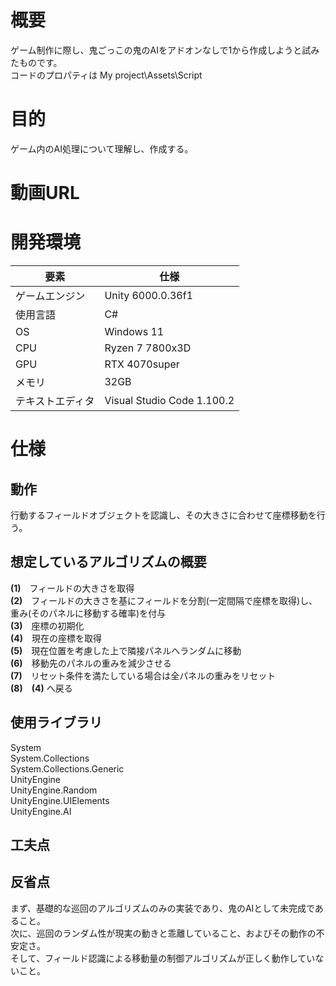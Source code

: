 # 概要
ゲーム制作に際し、鬼ごっこの鬼のAIをアドオンなしで1から作成しようと試みたものです。  
コードのプロパティは My project\Assets\Script  
# 目的
ゲーム内のAI処理について理解し、作成する。
# 動画URL

# 開発環境
| 要素 | 仕様 |
| -- | -- |
| ゲームエンジン | Unity 6000.0.36f1 |
| 使用言語 | C# |
| OS | Windows 11 |
| CPU | Ryzen 7 7800x3D |
| GPU | RTX 4070super |
| メモリ | 32GB |
| テキストエディタ | Visual Studio Code 1.100.2 |
# 仕様
## 動作
行動するフィールドオブジェクトを認識し、その大きさに合わせて座標移動を行う。  
## 想定しているアルゴリズムの概要
**(1)**　フィールドの大きさを取得  
**(2)**　フィールドの大きさを基にフィールドを分割(一定間隔で座標を取得)し、重み(そのパネルに移動する確率)を付与  
**(3)**　座標の初期化  
**(4)**　現在の座標を取得  
**(5)**　現在位置を考慮した上で隣接パネルへランダムに移動  
**(6)**　移動先のパネルの重みを減少させる  
**(7)**　リセット条件を満たしている場合は全パネルの重みをリセット  
**(8)**　**(4)** へ戻る

## 使用ライブラリ
System  
System.Collections  
System.Collections.Generic  
UnityEngine  
UnityEngine.Random  
UnityEngine.UIElements  
UnityEngine.AI  
## 工夫点
## 反省点
まず、基礎的な巡回のアルゴリズムのみの実装であり、鬼のAIとして未完成であること。  
次に、巡回のランダム性が現実の動きと乖離していること、およびその動作の不安定さ。  
そして、フィールド認識による移動量の制御アルゴリズムが正しく動作していないこと。  

